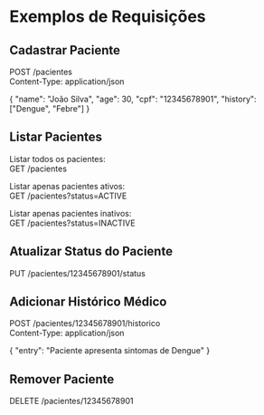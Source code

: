 # Exemplos de Requisições

## Cadastrar Paciente
POST /pacientes  
Content-Type: application/json

{
  "name": "João Silva",
  "age": 30,
  "cpf": "12345678901",
  "history": ["Dengue", "Febre"]
}

## Listar Pacientes

Listar todos os pacientes:  
GET /pacientes

Listar apenas pacientes ativos:  
GET /pacientes?status=ACTIVE

Listar apenas pacientes inativos:  
GET /pacientes?status=INACTIVE

## Atualizar Status do Paciente
PUT /pacientes/12345678901/status

## Adicionar Histórico Médico
POST /pacientes/12345678901/historico  
Content-Type: application/json

{
  "entry": "Paciente apresenta sintomas de Dengue"
}

## Remover Paciente
DELETE /pacientes/12345678901
